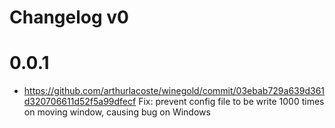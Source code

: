# Changelog v0

# 0.0.1
-  https://github.com/arthurlacoste/winegold/commit/03ebab729a639d361d320706611d52f5a99dfecf Fix: prevent config file to be write 1000 times on moving window, causing bug on Windows
